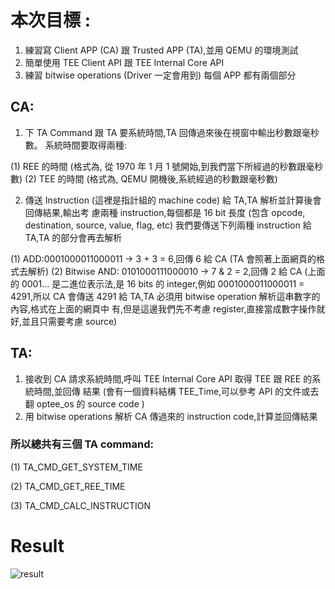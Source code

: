 # 本次目標 :
1. 練習寫 Client APP (CA) 跟 Trusted APP (TA),並用 QEMU 的環境測試
2. 簡單使用 TEE Client API 跟 TEE Internal Core API
3. 練習 bitwise operations (Driver 一定會用到)
每個 APP 都有兩個部分
## CA:
1. 下 TA Command 跟 TA 要系統時間,TA 回傳過來後在視窗中輸出秒數跟毫秒數。
系統時間要取得兩種:

  (1) REE 的時間 (格式為, 從 1970 年 1 月 1 號開始,到我們當下所經過的秒數跟毫秒數)
  (2) TEE 的時間 (格式為, QEMU 開機後,系統經過的秒數跟毫秒數)

2. 傳送 Instruction (這裡是指計組的 machine code) 給 TA,TA 解析並計算後會回傳結果,輸出考
慮兩種 instruction,每個都是 16 bit 長度 (包含 opcode, destination, source, value, flag, etc)
我們要傳送下列兩種 instruction 給 TA,TA 的部分會再去解析

  (1) ADD:0001000011000011 → 3 + 3 = 6,回傳 6 給 CA (TA 會照著上面網頁的格式去解析)
  (2) Bitwise AND: 0101000111000010 → 7 & 2 = 2,回傳 2 給 CA
  (上面的 0001... 是二進位表示法,是 16 bits 的 integer,例如 0001000011000011 = 4291,所以
  CA 會傳送 4291 給 TA,TA 必須用 bitwise operation 解析這串數字的內容,格式在上面的網頁中
  有,但是這邊我們先不考慮 register,直接當成數字操作就好,並且只需要考慮 source)

## TA:
1. 接收到 CA 請求系統時間,呼叫 TEE Internal Core API 取得 TEE 跟 REE 的系統時間,並回傳
結果 (會有一個資料結構 TEE_Time,可以參考 API 的文件或去翻 optee_os 的 source code )
2. 用 bitwise operations 解析 CA 傳過來的 instruction code,計算並回傳結果

### 所以總共有三個 TA command:
(1) TA_CMD_GET_SYSTEM_TIME

(2) TA_CMD_GET_REE_TIME

(3) TA_CMD_CALC_INSTRUCTION

# Result
![result](https://user-images.githubusercontent.com/81294928/123715992-16988180-d8ac-11eb-912f-e48291924c5b.png)

